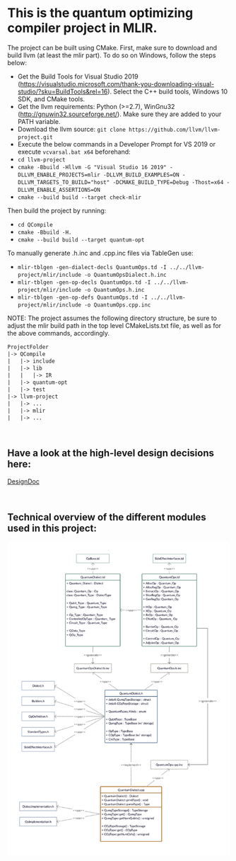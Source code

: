 # This is the quantum optimizing compiler project in MLIR.
The project can be built using CMake.
First, make sure to download and build llvm (at least the mlir part).
To do so on Windows, follow the steps below:
* Get the Build Tools for Visual Studio 2019 (https://visualstudio.microsoft.com/thank-you-downloading-visual-studio/?sku=BuildTools&rel=16). Select the C++ build tools, Windows 10 SDK, and CMake tools.
* Get the llvm requirements: Python (>=2.7), WinGnu32 (http://gnuwin32.sourceforge.net/). Make sure they are added to your PATH variable.
* Download the llvm source: `git clone https://github.com/llvm/llvm-project.git`
* Execute the below commands in a Developer Prompt for VS 2019 or execute `vcvarsal.bat x64` beforehand:
* `cd llvm-project`
* `cmake -Bbuild -Hllvm -G "Visual Studio 16 2019" -DLLVM_ENABLE_PROJECTS=mlir -DLLVM_BUILD_EXAMPLES=ON -DLLVM_TARGETS_TO_BUILD="host" -DCMAKE_BUILD_TYPE=Debug -Thost=x64 -DLLVM_ENABLE_ASSERTIONS=ON`
* `cmake --build build --target check-mlir`

Then build the project by running:
* `cd QCompile`
* `cmake -Bbuild -H.`
* `cmake --build build --target quantum-opt`

To manually generate .h.inc and .cpp.inc files via TableGen use:
* `mlir-tblgen -gen-dialect-decls QuantumOps.td -I ../../llvm-project/mlir/include -o QuantumOpsDialect.h.inc`
* `mlir-tblgen -gen-op-decls QuantumOps.td -I ../../llvm-project/mlir/include -o QuantumOps.h.inc`
* `mlir-tblgen -gen-op-defs QuantumOps.td -I ../../llvm-project/mlir/include -o QuantumOps.cpp.inc`

NOTE: The project assumes the following directory structure, be sure to adjust the mlir build path in the top level CMakeLists.txt file, as well as for the above commands, accordingly.
```
ProjectFolder
|-> QCompile
|   |-> include
|   |-> lib
|   |   |-> IR
|   |-> quantum-opt
|   |-> test
|-> llvm-project
|   |-> ...
|   |-> mlir
|   |-> ...
```

&nbsp;

## Have a look at the high-level design decisions here:
[DesignDoc](DesignDoc.md)

&nbsp;

## Technical overview of the different modules used in this project:
![](Hierarchy.png)
